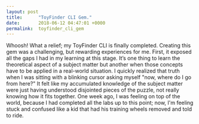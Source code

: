 ```yaml
---
layout: post
title:      "ToyFinder CLI Gem."
date:       2018-06-12 04:47:01 +0000
permalink:  toyfinder_cli_gem
---
```



      
Whoosh! What a relief; my ToyFinder CLI is finally completed.  Creating this gem was a challenging, but rewarding experiences for me. First, it exposed all the gaps I had in my learning at this stage. It’s one thing to learn the theoretical aspect of a subject matter but another when those concepts have to be applied in a real-world situation. I quickly realized that truth when I was sitting with a blinking cursor asking myself "now, where do I go from here?" It felt like my accumulated knowledge of the subject matter were just having understood disjointed pieces of the puzzle, not really knowing how it fits together. One week ago, I was feeling on top of the world, because I had completed all the labs up to this point; now, I'm feeling stuck and confused like a kid that had his training wheels removed and told to ride. 

